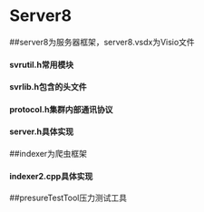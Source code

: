 # Server8

##server8为服务器框架，server8.vsdx为Visio文件
#### svrutil.h常用模块
#### svrlib.h包含的头文件
#### protocol.h集群内部通讯协议
#### server.h具体实现

##indexer为爬虫框架
#### indexer2.cpp具体实现

##presureTestTool压力测试工具

